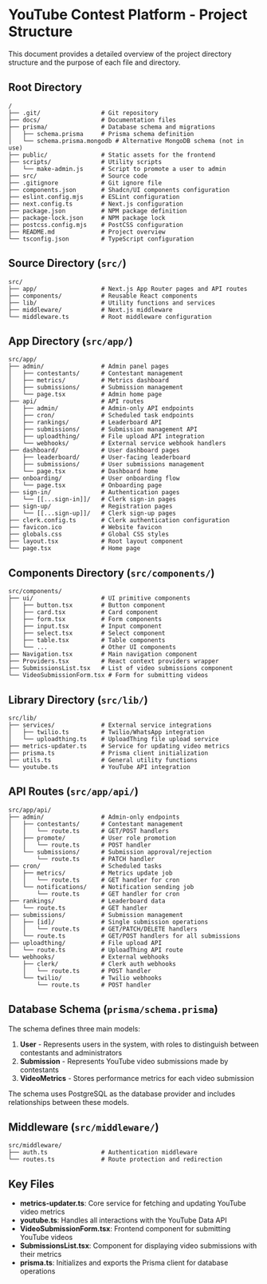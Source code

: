 # YouTube Contest Platform - Project Structure

This document provides a detailed overview of the project directory structure and the purpose of each file and directory.

## Root Directory

```
/
├── .git/                 # Git repository
├── docs/                 # Documentation files
├── prisma/               # Database schema and migrations
│   ├── schema.prisma     # Prisma schema definition
│   └── schema.prisma.mongodb # Alternative MongoDB schema (not in use)
├── public/               # Static assets for the frontend
├── scripts/              # Utility scripts
│   └── make-admin.js     # Script to promote a user to admin
├── src/                  # Source code
├── .gitignore            # Git ignore file
├── components.json       # Shadcn/UI components configuration
├── eslint.config.mjs     # ESLint configuration
├── next.config.ts        # Next.js configuration
├── package.json          # NPM package definition
├── package-lock.json     # NPM package lock
├── postcss.config.mjs    # PostCSS configuration
├── README.md             # Project overview
└── tsconfig.json         # TypeScript configuration
```

## Source Directory (`src/`)

```
src/
├── app/                  # Next.js App Router pages and API routes
├── components/           # Reusable React components
├── lib/                  # Utility functions and services
├── middleware/           # Next.js middleware
└── middleware.ts         # Root middleware configuration
```

## App Directory (`src/app/`)

```
src/app/
├── admin/                # Admin panel pages
│   ├── contestants/      # Contestant management
│   ├── metrics/          # Metrics dashboard
│   ├── submissions/      # Submission management
│   └── page.tsx          # Admin home page
├── api/                  # API routes
│   ├── admin/            # Admin-only API endpoints
│   ├── cron/             # Scheduled task endpoints
│   ├── rankings/         # Leaderboard API
│   ├── submissions/      # Submission management API
│   ├── uploadthing/      # File upload API integration
│   └── webhooks/         # External service webhook handlers
├── dashboard/            # User dashboard pages
│   ├── leaderboard/      # User-facing leaderboard
│   ├── submissions/      # User submissions management
│   └── page.tsx          # Dashboard home
├── onboarding/           # User onboarding flow
│   └── page.tsx          # Onboarding page
├── sign-in/              # Authentication pages
│   └── [[...sign-in]]/   # Clerk sign-in pages
├── sign-up/              # Registration pages
│   └── [[...sign-up]]/   # Clerk sign-up pages
├── clerk.config.ts       # Clerk authentication configuration
├── favicon.ico           # Website favicon
├── globals.css           # Global CSS styles
├── layout.tsx            # Root layout component
└── page.tsx              # Home page
```

## Components Directory (`src/components/`)

```
src/components/
├── ui/                   # UI primitive components
│   ├── button.tsx        # Button component
│   ├── card.tsx          # Card component
│   ├── form.tsx          # Form components
│   ├── input.tsx         # Input component
│   ├── select.tsx        # Select component
│   ├── table.tsx         # Table components
│   └── ...               # Other UI components
├── Navigation.tsx        # Main navigation component
├── Providers.tsx         # React context providers wrapper
├── SubmissionsList.tsx   # List of video submissions component
└── VideoSubmissionForm.tsx # Form for submitting videos
```

## Library Directory (`src/lib/`)

```
src/lib/
├── services/             # External service integrations
│   ├── twilio.ts         # Twilio/WhatsApp integration
│   └── uploadthing.ts    # UploadThing file upload service
├── metrics-updater.ts    # Service for updating video metrics
├── prisma.ts             # Prisma client initialization
├── utils.ts              # General utility functions
└── youtube.ts            # YouTube API integration
```

## API Routes (`src/app/api/`)

```
src/app/api/
├── admin/                # Admin-only endpoints
│   ├── contestants/      # Contestant management
│   │   └── route.ts      # GET/POST handlers
│   ├── promote/          # User role promotion
│   │   └── route.ts      # POST handler
│   └── submissions/      # Submission approval/rejection
│       └── route.ts      # PATCH handler
├── cron/                 # Scheduled tasks
│   ├── metrics/          # Metrics update job
│   │   └── route.ts      # GET handler for cron
│   └── notifications/    # Notification sending job
│       └── route.ts      # GET handler for cron
├── rankings/             # Leaderboard data
│   └── route.ts          # GET handler
├── submissions/          # Submission management
│   ├── [id]/             # Single submission operations
│   │   └── route.ts      # GET/PATCH/DELETE handlers
│   └── route.ts          # GET/POST handlers for all submissions
├── uploadthing/          # File upload API
│   └── route.ts          # UploadThing API route
└── webhooks/             # External webhooks
    ├── clerk/            # Clerk auth webhooks
    │   └── route.ts      # POST handler
    └── twilio/           # Twilio webhooks
        └── route.ts      # POST handler
```

## Database Schema (`prisma/schema.prisma`)

The schema defines three main models:

1. **User** - Represents users in the system, with roles to distinguish between contestants and administrators
2. **Submission** - Represents YouTube video submissions made by contestants
3. **VideoMetrics** - Stores performance metrics for each video submission

The schema uses PostgreSQL as the database provider and includes relationships between these models.

## Middleware (`src/middleware/`)

```
src/middleware/
├── auth.ts               # Authentication middleware
└── routes.ts             # Route protection and redirection
```

## Key Files

- **metrics-updater.ts**: Core service for fetching and updating YouTube video metrics
- **youtube.ts**: Handles all interactions with the YouTube Data API
- **VideoSubmissionForm.tsx**: Frontend component for submitting YouTube videos
- **SubmissionsList.tsx**: Component for displaying video submissions with their metrics
- **prisma.ts**: Initializes and exports the Prisma client for database operations 
